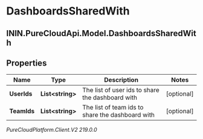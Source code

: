 # DashboardsSharedWith

## ININ.PureCloudApi.Model.DashboardsSharedWith

## Properties

|Name | Type | Description | Notes|
|------------ | ------------- | ------------- | -------------|
| **UserIds** | **List&lt;string&gt;** | The list of user ids to share the dashboard with | [optional] |
| **TeamIds** | **List&lt;string&gt;** | The list of team ids to share the dashboard with | [optional] |



_PureCloudPlatform.Client.V2 219.0.0_

